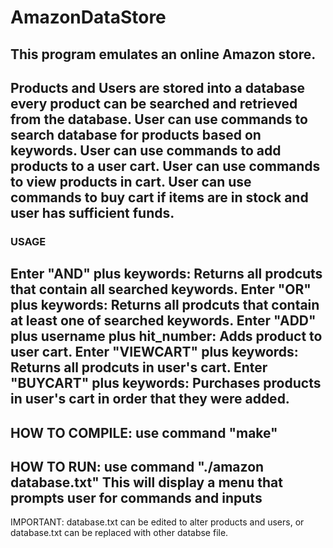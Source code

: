 # AmazonDataStore
This program emulates an online Amazon store.
-----------------------------------------------------------------------------------------------------------------------------------------
Products and Users are stored into a database
every product can be searched and retrieved from the database.
User can use commands to search database for products based on keywords.
User can use commands to add products to a user cart.
User can use commands to view products in cart.
User can use commands to buy cart if items are in stock and user has sufficient funds.
-----------------------------------------------------------------------------------------------------------------------------------------
###  USAGE
Enter "AND" plus keywords: Returns all prodcuts that contain all searched keywords.
Enter "OR" plus keywords: Returns all prodcuts that contain at least one of searched keywords.
Enter "ADD" plus username plus hit_number: Adds product to user cart.
Enter "VIEWCART" plus keywords: Returns all prodcuts in user's cart.
Enter "BUYCART" plus keywords: Purchases products in user's cart in order that they were added.
-----------------------------------------------------------------------------------------------------------------------------------------
HOW TO COMPILE:
use command "make"
-----------------------------------------------------------------------------------------------------------------------------------------
HOW TO RUN:
use command "./amazon database.txt"
This will display a menu that prompts user for commands and inputs 
-----------------------------------------------------------------------------------------------------------------------------------------
IMPORTANT: database.txt can be edited to alter products and users, or database.txt can be replaced with other databse file.
